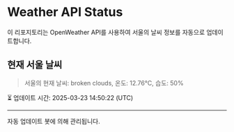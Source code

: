
# Weather API Status

이 리포지토리는 OpenWeather API를 사용하여 서울의 날씨 정보를 자동으로 업데이트합니다.

## 현재 서울 날씨
> 서울의 현재 날씨: broken clouds, 온도: 12.76°C, 습도: 50%

⏳ 업데이트 시간: 2025-03-23 14:50:22 (UTC)

---
자동 업데이트 봇에 의해 관리됩니다.
